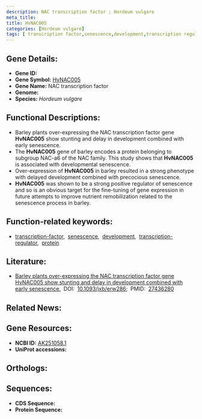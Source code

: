 ```yaml
---
description: NAC transcription factor ; Hordeum vulgare
meta_title:
title: HvNAC005
categories: [Hordeum vulgare]
tags: [ transcription factor,senescence,development,transcription regulator,protein ]
---
```


## Gene Details:
- **Gene ID:** []()
- **Gene Symbol:** <u>HvNAC005</u>
- **Gene Name:** NAC transcription factor
- **Genome:** []()
- **Species:** *Hordeum vulgare*

## Functional Descriptions:
   - Barley plants over-expressing the NAC transcription factor gene **HvNAC005** show stunting and delay in development combined with early senescence.
   - The **HvNAC005** gene of barley encodes a protein belonging to subgroup NAC-a6 of the NAC family. This study shows that **HvNAC005** is associated with developmental senescence.
   - Over-expression of **HvNAC005** in barley resulted in a strong phenotype with delayed development combined with precocious senescence.
   - **HvNAC005** was shown to be a strong positive regulator of senescence and so is an obvious target for the fine-tuning of gene expression in future attempts to improve nutrient remobilization related to the senescence process in barley.

## Function-related keywords:
   - [transcription-factor](/tags/transcription-factor/),&nbsp;&nbsp;[senescence](/tags/senescence/),&nbsp;&nbsp;[development](/tags/development/),&nbsp;&nbsp;[transcription-regulator](/tags/transcription-regulator/),&nbsp;&nbsp;[protein](/tags/protein/)

## Literature:
   - [Barley plants over-expressing the NAC transcription factor gene HvNAC005 show stunting and delay in development combined with early senescence.](https://doi.org/10.1093/jxb/erw286)&nbsp;&nbsp;DOI:&nbsp;&nbsp;[10.1093/jxb/erw286](https://doi.org/10.1093/jxb/erw286);&nbsp;&nbsp;PMID:&nbsp;&nbsp;[27436280](https://pubmed.ncbi.nlm.nih.gov/27436280/)

## Related News:

## Gene Resources:
- **NCBI ID:**  [AK251058.1](https://www.ncbi.nlm.nih.gov/gene/?term=AK251058.1)
- **UniProt accessions:**  [](https://www.uniprot.org/uniprotkb//entry)

## Orthologs:

## Sequences:
- **CDS Sequence:**
- **Protein Sequence:**
